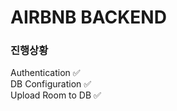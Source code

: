 # AIRBNB BACKEND

### 진행상황

Authentication ✅ <br/>
DB Configuration ✅<br/>
Upload Room to DB ✅<br/>
